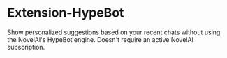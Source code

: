 # Extension-HypeBot
Show personalized suggestions based on your recent chats without using the NovelAI's HypeBot engine. Doesn't require an active NovelAI subscription.
